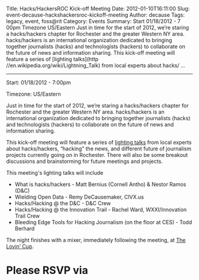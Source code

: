 Title: Hacks/HackersROC Kick-off Meeting
Date: 2012-01-10T16:11:00
Slug: event-decause-hackshackersroc-kickoff-meeting
Author: decause
Tags: legacy, event, foss@rit
Category: Events
Summary: Start  01/18/2012 - 7 00pm  Timezone  US/Eastern  Just in time for the start of 2012, we’re staring a hacks/hackers chapter for Rochester and the greater Western NY area. hacks/hackers is an international organization dedicated to bringing together journalists (hacks) and technologists (hackers) to collaborate on the future of news and information sharing.  This kick-off meeting will feature a series of [lighting talks](http //en.wikipedia.org/wiki/Lightning_Talk) from local experts about hacks/ ... 

---
Start: 01/18/2012 - 7:00pm

Timezone: US/Eastern

Just in time for the start of 2012, we’re staring a hacks/hackers chapter for
Rochester and the greater Western NY area. hacks/hackers is an international
organization dedicated to bringing together journalists (hacks) and
technologists (hackers) to collaborate on the future of news and information
sharing.

This kick-off meeting will feature a series of [lighting
talks](http://en.wikipedia.org/wiki/Lightning_Talk) from local experts about
hacks/hackers, “hacking” the news, and different future of journalism projects
currently going on in Rochester. There will also be some breakout discussions
and brainstorming for future meetings and projects.

This meeting's lighting talks will include

  * What is hacks/hackers - Matt Bernius (Cornell Antho) & Nestor Ramos (D&C)
  * Wielding Open Data - Remy DeCausemaker, CIVX.us
  * Hacks/Hacking @ the D&C - D&C Crew
  * Hacks/Hacking @ the Innovation Trail - Rachel Ward, WXXI/Innovation Trail Crew
  * Bleeding Edge Tools for Hacking Journalism (on the floor at CES) - Todd Berhard

The night finishes with a mixer, immediately following the meeting, at [The
Lovin’ Cup](http://lovincup.com).

# Please RSVP via

